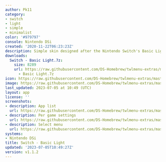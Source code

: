 ```yaml
---
author: Pk11
category:
- switch
- light
- simple
- minimalist
color: '#979797'
console: Nintendo DSi
created: '2020-11-22T06:23:23Z'
description: Simple skin designed after the Nintendo Switch's Basic Light theme
downloads:
  Switch - Basic Light.7z:
    size: 8289
    url: https://raw.githubusercontent.com/DS-Homebrew/twlmenu-extras/master/_nds/TWiLightMenu/dsimenu/themes/Switch
      - Basic Light.7z
icon: https://raw.githubusercontent.com/DS-Homebrew/twlmenu-extras/master/_nds/TWiLightMenu/dsimenu/themes/meta/Switch%20-%20Basic%20Light/icon.png
image: https://raw.githubusercontent.com/DS-Homebrew/twlmenu-extras/master/_nds/TWiLightMenu/dsimenu/themes/meta/Switch%20-%20Basic%20Light/icon.png
last_updated: 2023-07-05 at 10:49 (UTC)
layout: app
license: ''
screenshots:
- description: App list
  url: https://raw.githubusercontent.com/DS-Homebrew/twlmenu-extras/master/_nds/TWiLightMenu/dsimenu/themes/meta/Switch%20-%20Basic%20Light/screenshots/app-list.png
- description: Per game settings
  url: https://raw.githubusercontent.com/DS-Homebrew/twlmenu-extras/master/_nds/TWiLightMenu/dsimenu/themes/meta/Switch%20-%20Basic%20Light/screenshots/per-game-settings.png
- description: Select menu
  url: https://raw.githubusercontent.com/DS-Homebrew/twlmenu-extras/master/_nds/TWiLightMenu/dsimenu/themes/meta/Switch%20-%20Basic%20Light/screenshots/select-menu.png
systems:
- Nintendo DSi
title: Switch - Basic Light
updated: '2023-07-05T10:49:27Z'
version: v1.1.2
---
```

